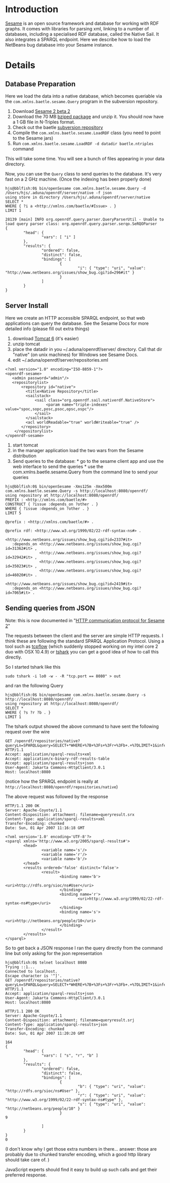 # Introduction #

[Sesame](http://openrdf.org) is an open source framework and database for working with RDF graphs. It comes with libraries for parsing xml, linking to a number of databases, including a specialised RDF database, called the Native Sail. It also integrates a SPARQL endpoint. Here we describe how to load the NetBeans bug database into your Sesame instance.


# Details #

## Database Preparation ##

Here we load the data into a native database, which becomes queriable via the  `com.xmlns.baetle.sesame.Query` program in the subversion repository.

  1. Download [Sesame 2 beta 2](http://openrdf.org/download.jsp)
  1. Download the 70 MB [bziped package](http://bblfish.net/work/baetle/mappings/netbeans.org/) and unzip it. You should now have a 1 GB file in N-Triples format.
  1. Check out the baetle [subversion repository](http://code.google.com/p/baetle/source)
  1. Compile the `com.xmlns.baetle.sesame.LoadRDF` class (you need to point to the Sesame jars)
  1. Run `com.xmlns.baetle.sesame.LoadRDF -d datadir baetle.ntriples` command

This will take some time. You will see a bunch of files appearing in your data directory.

Now, you can use the `Query` class to send queries to the database. It's very fast on a 2 GHz machine. (Once the indexing has been properly done)

```
hjs@bblfish:0$ bin/openSesame com.xmlns.baetle.sesame.Query -d /Users/hjs/.aduna/openrdf/server/native -f json
using store in directory /Users/hjs/.aduna/openrdf/server/native
SELECT * 
WHERE { ?i a <http://xmlns.com/baetle/#Issue> . }
LIMIT 1

28139 [main] INFO org.openrdf.query.parser.QueryParserUtil - Unable to load query parser class: org.openrdf.query.parser.serqo.SeRQOParser
{
        "head": {
                "vars": [ "i" ]
        }, 
        "results": {
                "ordered": false, 
                "distinct": false, 
                "bindings": [
                        {
                                "i": { "type": "uri", "value": "http://www.netbeans.org/issues/show_bug.cgi?id=296#it" }
                        }
                ]
        }
}
```


## Server Install ##

Here we create an HTTP accessible SPARQL endpoint, so that web applications can query the database. See the Sesame Docs for more detailed info (please fill out extra things)

  1. download [Tomcat 6](http://tomcat.apache.org/download-60.cgi) (it's easier)
  1. unzip tomcat
  1. place the datadir in you ~/.aduna/openrdf/server/ directory. Call that dir "native" (on unix machines) for Windows see Sesame Docs.
  1. edit ~/.aduna/openrdf/server/repositories.xml
```
<?xml version="1.0" encoding="ISO-8859-1"?>
<openrdf-sesame>
   <admin password="admin"/>
   <repositorylist>
       <repository id="native">
         <title>Native Repository</title>
         <sailstack>
             <sail class="org.openrdf.sail.nativerdf.NativeStore">
                  <param name="triple-indexes" value="spoc,sopc,posc,psoc,opsc,ospc"/>
             </sail>
         </sailstack>
         <acl worldReadable="true" worldWriteable="true" />
       </repository>
    </repositorylist>
</openrdf-sesame>
```
  1. start tomcat
  1. in the manager application load the two wars from the Sesame distribution
  1. Send queries to the database:
    * go to the sesame client app and use the web interface to send the queries
    * use the com.xmlns.baetle.sesame.Query from the command line to send your queries

```
hjs@bblfish:0$ bin/openSesame -Xms125m -Xmx500m com.xmlns.baetle.sesame.Query -s http://localhost:8080/openrdf/
using repository at http://localhost:8080/openrdf/
PREFIX : <http://xmlns.com/baetle/#>
CONSTRUCT { ?issue :depends_on ?other . }
WHERE { ?issue :depends_on ?other . }
LIMIT 5

@prefix : <http://xmlns.com/baetle/#> .

@prefix rdf: <http://www.w3.org/1999/02/22-rdf-syntax-ns#> .

<http://www.netbeans.org/issues/show_bug.cgi?id=2337#it> 
   :depends_on <http://www.netbeans.org/issues/show_bug.cgi?id=31362#it> ,
               <http://www.netbeans.org/issues/show_bug.cgi?id=32942#it> ,
               <http://www.netbeans.org/issues/show_bug.cgi?id=35023#it> , 
               <http://www.netbeans.org/issues/show_bug.cgi?id=46020#it> .

<http://www.netbeans.org/issues/show_bug.cgi?id=2419#it> 
   :depends_on <http://www.netbeans.org/issues/show_bug.cgi?id=7065#it> .
```


## Sending queries from JSON ##

Note: this is now documented in "[HTTP communication protocol for Sesame 2](http://www.openrdf.org/doc/sesame2/2.0-beta3/system/ch08.html)"

The requests between the client and the server are simple HTTP requests. I think these are following the standard SPARQL Application Protocol. Using a tool such as [tcpflow](http://www.circlemud.org/~jelson/software/tcpflow/) (which suddenly stopped working on my intel core 2 duo with OSX 10.4.9) or [tshark](http://www.wireshark.org/docs/man-pages/tshark.html) you can get a good idea of how to call this directly.

So I started tshark like this
```
sudo tshark -i lo0 -w - -R "tcp.port == 8080" > out
```

and ran the following Query

```
hjs@bblfish:0$ bin/openSesame com.xmlns.baetle.sesame.Query -s http://localhost:8080/openrdf/ 
using repository at http://localhost:8080/openrdf/
SELECT *
WHERE { ?s ?r ?b . }
LIMIT 1

```

The tshark output showed the above command to have sent the following request over the wire

```
GET /openrdf/repositories/native?queryLn=SPARQL&query=SELECT+*WHERE+%7B+%3Fs+%3Fr+%3Fb+.+%7DLIMIT+1&infer=true HTTP/1.1
Accept: application/sparql-results+xml
Accept: application/x-binary-rdf-results-table
Accept: application/sparql-results+json
User-Agent: Jakarta Commons-HttpClient/3.0.1
Host: localhost:8080

```

(notice how the SPARQL endpoint is really at `http://localhost:8080/openrdf/repositories/native`)

The above request was followed by the response

```
HTTP/1.1 200 OK
Server: Apache-Coyote/1.1
Content-Disposition: attachment; filename=queryresult.srx
Content-Type: application/sparql-results+xml
Transfer-Encoding: chunked
Date: Sun, 01 Apr 2007 11:16:18 GMT

<?xml version='1.0' encoding='UTF-8'?>
<sparql xmlns='http://www.w3.org/2005/sparql-results#'>
        <head>
                <variable name='s'/>
                <variable name='r'/>
                <variable name='b'/>
        </head>
        <results ordered='false' distinct='false'>
                <result>
                        <binding name='b'>
                                <uri>http://rdfs.org/sioc/ns#User</uri>
                        </binding>
                        <binding name='r'>
                                <uri>http://www.w3.org/1999/02/22-rdf-syntax-ns#type</uri>
                        </binding>
                        <binding name='s'>
                                <uri>http://netbeans.org/people/10</uri>
                        </binding>
                </result>
        </results>
</sparql>
```

So to get back a JSON response I ran the query directly from the command line but only asking for the json representation

```
hjs@bblfish:0$ telnet localhost 8080
Trying ::1...
Connected to localhost.
Escape character is '^]'.
GET /openrdf/repositories/native?queryLn=SPARQL&query=SELECT+*WHERE+%7B+%3Fs+%3Fr+%3Fb+.+%7DLIMIT+1&infer=true HTTP/1.1
Accept: application/sparql-results+json
User-Agent: Jakarta Commons-HttpClient/3.0.1
Host: localhost:8080

HTTP/1.1 200 OK
Server: Apache-Coyote/1.1
Content-Disposition: attachment; filename=queryresult.srj
Content-Type: application/sparql-results+json
Transfer-Encoding: chunked
Date: Sun, 01 Apr 2007 11:20:20 GMT

164
{
        "head": {
                "vars": [ "s", "r", "b" ]
        }, 
        "results": {
                "ordered": false, 
                "distinct": false, 
                "bindings": [
                        {
                                "b": { "type": "uri", "value": "http://rdfs.org/sioc/ns#User" }, 
                                "r": { "type": "uri", "value": "http://www.w3.org/1999/02/22-rdf-syntax-ns#type" }, 
                                "s": { "type": "uri", "value": "http://netbeans.org/people/10" }
                        }
9

                ]
        }
}
0
```

(I don't know why I get those extra numbers in there... answer: those are probably due to chunked transfer encoding, which a good http library should take care of. )

JavaScript experts should find it easy to build up such calls and get their preferred response.


